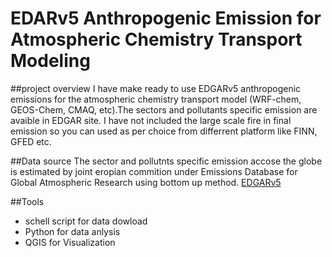 # EDARv5 Anthropogenic Emission for Atmospheric Chemistry Transport Modeling

##project overview
I have make ready to use EDGARv5 anthropogenic emissions for the atmospheric chemistry transport model (WRF-chem, GEOS-Chem, CMAQ, etc).The sectors and pollutants specific emission are avaible in EDGAR site. I have not included the large scale fire in final emission so you can used as per choice from differrent platform like FINN, GFED etc.

##Data source 
The sector and pollutnts specific emission accose the globe is estimated by joint eropian commition under Emissions Database for Global Atmospheric Research using bottom up method. [EDGARv5](https://edgar.jrc.ec.europa.eu/dataset_ap50)

##Tools
 - schell script for data dowload
 - Python for data anlysis
 - QGIS for Visualization

##
